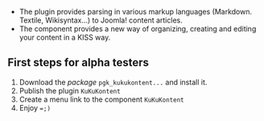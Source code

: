 * The plugin provides parsing in various markup languages (Markdown. Textile, Wikisyntax...) to Joomla! content articles.
* The component provides a new way of organizing, creating and editing your content in a KISS way.

## First steps for **alpha testers**

1. Download the *package* `pgk_kukukontent...` and install it.
2. Publish the plugin `KuKuKontent`
3. Create a menu link to the component `KuKuKontent`
4. Enjoy `=;)`